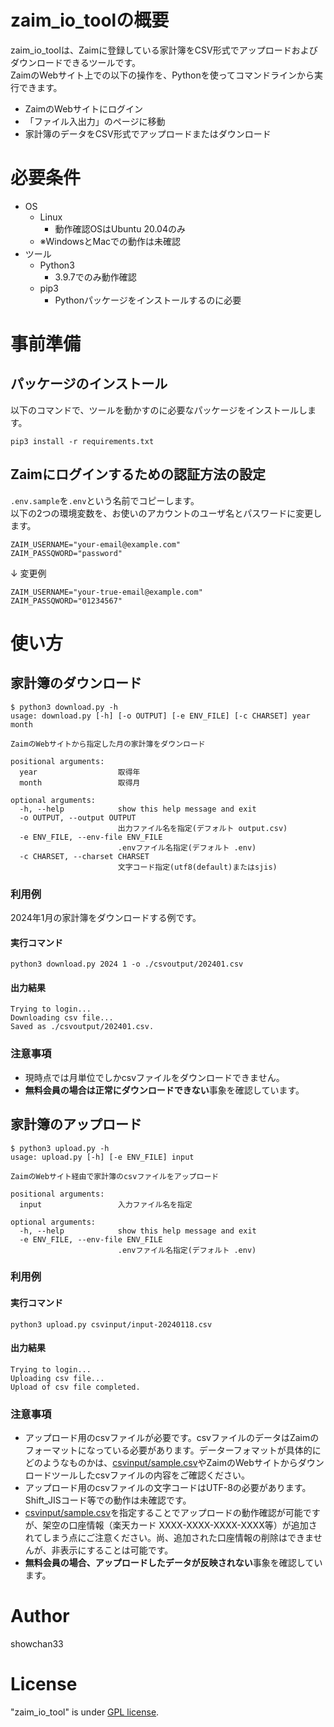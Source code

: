 # zaim_io_toolの概要

zaim_io_toolは、Zaimに登録している家計簿をCSV形式でアップロードおよびダウンロードできるツールです。<br>
ZaimのWebサイト上での以下の操作を、Pythonを使ってコマンドラインから実行できます。

* ZaimのWebサイトにログイン
* 「ファイル入出力」のページに移動
* 家計簿のデータをCSV形式でアップロードまたはダウンロード

# 必要条件

* OS
    * Linux
        * 動作確認OSはUbuntu 20.04のみ
    * ※WindowsとMacでの動作は未確認
* ツール
    * Python3
        * 3.9.7でのみ動作確認
    * pip3
        * Pythonパッケージをインストールするのに必要

# 事前準備

## パッケージのインストール

以下のコマンドで、ツールを動かすのに必要なパッケージをインストールします。

```
pip3 install -r requirements.txt
```

## Zaimにログインするための認証方法の設定

``.env.sample``を``.env``という名前でコピーします。<br>
以下の2つの環境変数を、お使いのアカウントのユーザ名とパスワードに変更します。

```shell:.env
ZAIM_USERNAME="your-email@example.com"
ZAIM_PASSQWORD="password"
```
↓ 変更例
```shell:.env
ZAIM_USERNAME="your-true-email@example.com"
ZAIM_PASSQWORD="01234567"
```

# 使い方

## 家計簿のダウンロード

```
$ python3 download.py -h
usage: download.py [-h] [-o OUTPUT] [-e ENV_FILE] [-c CHARSET] year month

ZaimのWebサイトから指定した月の家計簿をダウンロード

positional arguments:
  year                  取得年
  month                 取得月

optional arguments:
  -h, --help            show this help message and exit
  -o OUTPUT, --output OUTPUT
                        出力ファイル名を指定(デフォルト output.csv)
  -e ENV_FILE, --env-file ENV_FILE
                        .envファイル名指定(デフォルト .env)
  -c CHARSET, --charset CHARSET
                        文字コード指定(utf8(default)またはsjis)
```
### 利用例
2024年1月の家計簿をダウンロードする例です。
#### 実行コマンド
```
python3 download.py 2024 1 -o ./csvoutput/202401.csv
```
#### 出力結果
```
Trying to login...
Downloading csv file...
Saved as ./csvoutput/202401.csv.
```

### 注意事項
* 現時点では月単位でしかcsvファイルをダウンロードできません。
* **無料会員の場合は正常にダウンロードできない**事象を確認しています。

## 家計簿のアップロード

```
$ python3 upload.py -h
usage: upload.py [-h] [-e ENV_FILE] input

ZaimのWebサイト経由で家計簿のcsvファイルをアップロード

positional arguments:
  input                 入力ファイル名を指定

optional arguments:
  -h, --help            show this help message and exit
  -e ENV_FILE, --env-file ENV_FILE
                        .envファイル名指定(デフォルト .env)
```
### 利用例

#### 実行コマンド
```
python3 upload.py csvinput/input-20240118.csv
```
#### 出力結果
```
Trying to login...
Uploading csv file...
Upload of csv file completed.
```

### 注意事項
* アップロード用のcsvファイルが必要です。csvファイルのデータはZaimのフォーマットになっている必要があります。データーフォマットが具体的にどのようなものかは、[csvinput/sample.csv](csvinput/sample.csv)やZaimのWebサイトからダウンロードツールしたcsvファイルの内容をご確認ください。
* アップロード用のcsvファイルの文字コードはUTF-8の必要があります。Shift_JISコード等での動作は未確認です。
* [csvinput/sample.csv](csvinput/sample.csv)を指定することでアップロードの動作確認が可能ですが、架空の口座情報（楽天カード XXXX-XXXX-XXXX-XXXX等）が追加されてしまう点にご注意ください。尚、追加された口座情報の削除はできませんが、非表示にすることは可能です。
* **無料会員の場合、アップロードしたデータが反映されない**事象を確認しています。

# Author
showchan33

# License
"zaim_io_tool" is under [GPL license](https://www.gnu.org/licenses/licenses.en.html).
